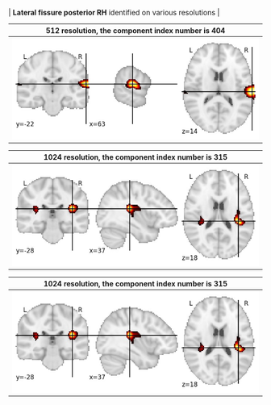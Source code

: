


| **Lateral fissure posterior RH** identified on various resolutions |

| 512 resolution, the component index number is 404|  
|:---:|  
| ![Component 512](../512/final/404.jpg "From component 512: Lateral fissure posterior RH") |

| 1024 resolution, the component index number is 315|  
|:---:|  
| ![Component 1024](../1024/final/315.jpg "From component 1024: Lateral fissure posterior RH") |

| 1024 resolution, the component index number is 315|  
|:---:|  
| ![Component 1024](../1024/final/315.jpg "From component 1024: Lateral fissure posterior RH") |
